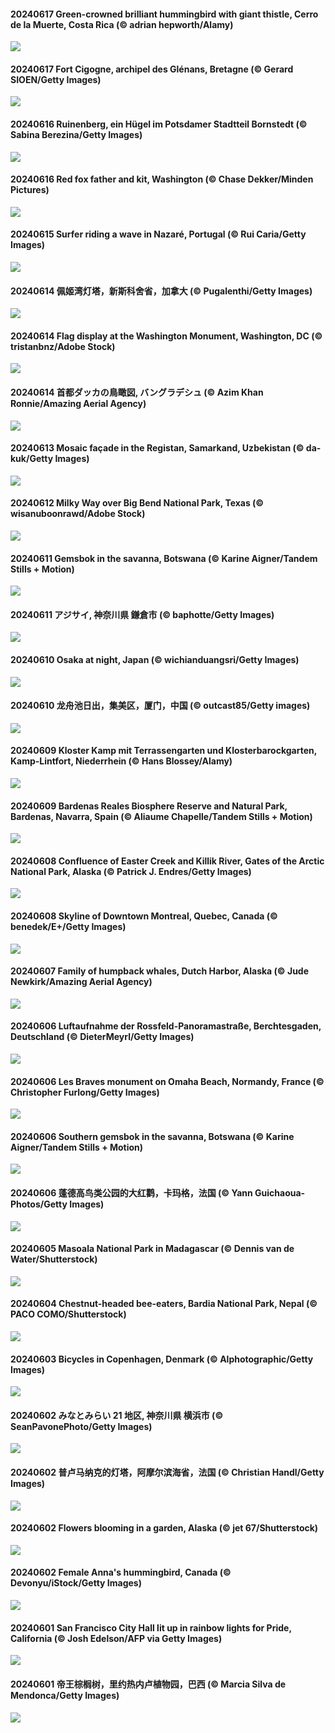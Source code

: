 #### 20240617 Green-crowned brilliant hummingbird with giant thistle, Cerro de la Muerte, Costa Rica (© adrian hepworth/Alamy)

![](20240617_HummingThistle_1920x1080.jpg)

#### 20240617 Fort Cigogne, archipel des Glénans, Bretagne (© Gerard SIOEN/Getty Images)

![](20240617_FortCigogne_1920x1080.jpg)

#### 20240616 Ruinenberg, ein Hügel im Potsdamer Stadtteil Bornstedt (© Sabina Berezina/Getty Images)

![](20240616_Ruinenberg_1920x1080.jpg)

#### 20240616 Red fox father and kit, Washington (© Chase Dekker/Minden Pictures)

![](20240616_RedFoxDad_1920x1080.jpg)

#### 20240615 Surfer riding a wave in Nazaré, Portugal (© Rui Caria/Getty Images)

![](20240615_NazareWave_1920x1080.jpg)

#### 20240614 佩姬湾灯塔，新斯科舍省，加拿大 (© Pugalenthi/Getty Images)

![](20240614_PeggysCove_1920x1080.jpg)

#### 20240614 Flag display at the Washington Monument, Washington, DC  (© tristanbnz/Adobe Stock)

![](20240614_FlagsDC_1920x1080.jpg)

#### 20240614 首都ダッカの鳥瞰図, バングラデシュ (© Azim Khan Ronnie/Amazing Aerial Agency)

![](20240614_DhakaBangladesh_1920x1080.jpg)

#### 20240613 Mosaic façade in the Registan, Samarkand, Uzbekistan (© da-kuk/Getty Images)

![](20240613_RegistanUzbekistan_1920x1080.jpg)

#### 20240612 Milky Way over Big Bend National Park, Texas (© wisanuboonrawd/Adobe Stock)

![](20240612_BigBendMilkyWay_1920x1080.jpg)

#### 20240611 Gemsbok in the savanna, Botswana (© Karine Aigner/Tandem Stills + Motion)

![](20240611_GemsbokBotswana_1920x1080.jpg)

#### 20240611 アジサイ, 神奈川県 鎌倉市 (© baphotte/Getty Images)

![](20240611_Ajisai_1920x1080.jpg)

#### 20240610 Osaka at night, Japan (© wichianduangsri/Getty Images)

![](20240610_OsakaNight_1920x1080.jpg)

#### 20240610 龙舟池日出，集美区，厦门，中国 (© outcast85/Getty images)

![](20240610_DragonBoatFestival_1920x1080.jpg)

#### 20240609 Kloster Kamp mit Terrassengarten und Klosterbarockgarten, Kamp-Lintfort, Niederrhein (© Hans Blossey/Alamy)

![](20240609_KlosterKamp_1920x1080.jpg)

#### 20240609 Bardenas Reales Biosphere Reserve and Natural Park, Bardenas, Navarra, Spain (© Aliaume Chapelle/Tandem Stills + Motion)

![](20240609_BardenasBiosphere_1920x1080.jpg)

#### 20240608 Confluence of Easter Creek and Killik River, Gates of the Arctic National Park, Alaska (© Patrick J. Endres/Getty Images)

![](20240608_KillikRiverAlaska_1920x1080.jpg)

#### 20240608 Skyline of Downtown Montreal, Quebec, Canada (© benedek/E+/Getty Images)

![](20240608_CanadianGP_1920x1080.jpg)

#### 20240607 Family of humpback whales, Dutch Harbor, Alaska (© Jude Newkirk/Amazing Aerial Agency)

![](20240607_HumpbackFamily_1920x1080.jpg)

#### 20240606 Luftaufnahme der Rossfeld-Panoramastraße, Berchtesgaden, Deutschland (© DieterMeyrl/Getty Images)

![](20240606_RossfeldRoad_1920x1080.jpg)

#### 20240606 Les Braves monument on Omaha Beach, Normandy, France (© Christopher Furlong/Getty Images)

![](20240606_LesBravesNormandy_1920x1080.jpg)

#### 20240606 Southern gemsbok in the savanna, Botswana (© Karine Aigner/Tandem Stills + Motion)

![](20240606_GemsbokBotswana_1920x1080.jpg)

#### 20240606 蓬德高鸟类公园的大红鹳，卡玛格，法国 (© Yann Guichaoua-Photos/Getty Images)

![](20240606_CamargueFlamingos_1920x1080.jpg)

#### 20240605 Masoala National Park in Madagascar (© Dennis van de Water/Shutterstock)

![](20240605_MadagascarRiver_1920x1080.jpg)

#### 20240604 Chestnut-headed bee-eaters, Bardia National Park, Nepal (© PACO COMO/Shutterstock)

![](20240604_ChestnutBeeEater_1920x1080.jpg)

#### 20240603 Bicycles in Copenhagen, Denmark (© Alphotographic/Getty Images)

![](20240603_CopenhagenBicycles_1920x1080.jpg)

#### 20240602 みなとみらい 21 地区, 神奈川県 横浜市 (© SeanPavonePhoto/Getty Images)

![](20240602_YokohamaPort_1920x1080.jpg)

#### 20240602 普卢马纳克的灯塔，阿摩尔滨海省，法国 (© Christian Handl/Getty Images)

![](20240602_MenRuz_1920x1080.jpg)

#### 20240602 Flowers blooming in a garden, Alaska (© jet 67/Shutterstock)

![](20240602_GardenWeek_1920x1080.jpg)

#### 20240602 Female Anna's hummingbird, Canada (© Devonyu/iStock/Getty Images)

![](20240602_Annahummingbird_1920x1080.jpg)

#### 20240601 San Francisco City Hall lit up in rainbow lights for Pride, California (© Josh Edelson/AFP via Getty Images)

![](20240601_PrideMonthSF_1920x1080.jpg)

#### 20240601 帝王棕榈树，里约热内卢植物园，巴西 (© Marcia Silva de Mendonca/Getty Images)

![](20240601_CancaoDoExilio_1920x1080.jpg)

